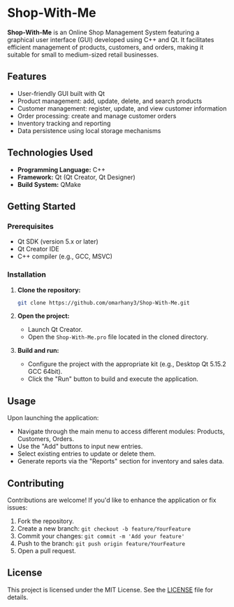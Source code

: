 
# Shop-With-Me

**Shop-With-Me** is an Online Shop Management System featuring a graphical user interface (GUI) developed using C++ and Qt. It facilitates efficient management of products, customers, and orders, making it suitable for small to medium-sized retail businesses.

## Features

- User-friendly GUI built with Qt
- Product management: add, update, delete, and search products
- Customer management: register, update, and view customer information
- Order processing: create and manage customer orders
- Inventory tracking and reporting
- Data persistence using local storage mechanisms

## Technologies Used

- **Programming Language:** C++
- **Framework:** Qt (Qt Creator, Qt Designer)
- **Build System:** QMake

## Getting Started

### Prerequisites

- Qt SDK (version 5.x or later)
- Qt Creator IDE
- C++ compiler (e.g., GCC, MSVC)

### Installation

1. **Clone the repository:**
   ```bash
   git clone https://github.com/omarhany3/Shop-With-Me.git
   ```

2. **Open the project:**
   - Launch Qt Creator.
   - Open the `Shop-With-Me.pro` file located in the cloned directory.

3. **Build and run:**
   - Configure the project with the appropriate kit (e.g., Desktop Qt 5.15.2 GCC 64bit).
   - Click the "Run" button to build and execute the application.

## Usage

Upon launching the application:

- Navigate through the main menu to access different modules: Products, Customers, Orders.
- Use the "Add" buttons to input new entries.
- Select existing entries to update or delete them.
- Generate reports via the "Reports" section for inventory and sales data.

## Contributing

Contributions are welcome! If you'd like to enhance the application or fix issues:

1. Fork the repository.
2. Create a new branch: `git checkout -b feature/YourFeature`
3. Commit your changes: `git commit -m 'Add your feature'`
4. Push to the branch: `git push origin feature/YourFeature`
5. Open a pull request.

## License

This project is licensed under the MIT License. See the [LICENSE](LICENSE) file for details.

